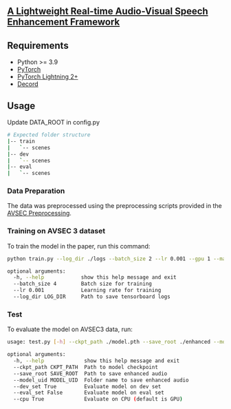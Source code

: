 ## <a href="arxiv.org">A Lightweight Real-time Audio-Visual Speech Enhancement Framework</a>

## Requirements
* Python >= 3.9
* [PyTorch](https://pytorch.org/)
* [PyTorch Lightning 2+](https://lightning.ai/docs/pytorch/latest/)
* [Decord](https://github.com/dmlc/decord)

## Usage
Update DATA_ROOT in config.py 
```bash
# Expected folder structure
|-- train
|   `-- scenes
|-- dev
|   `-- scenes
|-- eval
|   `-- scenes
```

### Data Preparation
The data was preprocessed using the preprocessing scripts provided in the [AVSEC Preprocessing](https://github.com/cogmhear/avsec_preprocessing/).

### Training on AVSEC 3 dataset

To train the model in the paper, run this command:
```bash
python train.py --log_dir ./logs --batch_size 2 --lr 0.001 --gpu 1 --max_epochs 20

optional arguments:
  -h, --help            show this help message and exit
  --batch_size 4        Batch size for training
  --lr 0.001            Learning rate for training
  --log_dir LOG_DIR     Path to save tensorboard logs
```

### Test

To evaluate the model on AVSEC3 data, run:
```bash
usage: test.py [-h] --ckpt_path ./model.pth --save_root ./enhanced --model_uid avse [--dev_set False] [--eval_set True] [--cpu True]

optional arguments:
  -h, --help             show this help message and exit
  --ckpt_path CKPT_PATH  Path to model checkpoint
  --save_root SAVE_ROOT  Path to save enhanced audio
  --model_uid MODEL_UID  Folder name to save enhanced audio
  --dev_set True         Evaluate model on dev set
  --eval_set False       Evaluate model on eval set
  --cpu True             Evaluate on CPU (default is GPU)
```